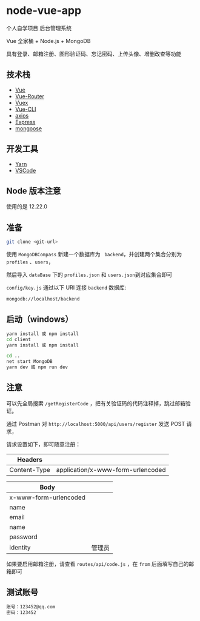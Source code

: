 # node-vue-app

个人自学项目 后台管理系统 

Vue 全家桶 + Node.js + MongoDB

具有登录、邮箱注册、图形验证码、忘记密码、上传头像、增删改查等功能

## 技术栈

* [Vue](https://github.com/vuejs/vue)
* [Vue-Router](https://github.com/vuejs/vue-router)
* [Vuex](https://github.com/vuejs/vuex)
* [Vue-CLI](https://github.com/vuejs/vue-cli)
* [axios](https://github.com/axios/axios)
* [Express](https://github.com/expressjs/expressjs.com)
* [mongoose](https://github.com/Automattic/mongoose)

## 开发工具

* [Yarn](https://yarnpkg.com/lang/en/docs/install/)
* [VSCode](https://code.visualstudio.com/)

## Node 版本注意

使用的是 12.22.0

## 准备

```bash
git clone <git-url>
```

使用 `MongoDBCompass` 新建一个数据库为 ` backend`，并创建两个集合分别为 `profiles` 、`users`，

然后导入 `dataBase` 下的 `profiles.json` 和 `users.json`到对应集合即可

`config/key.js` 通过以下 URI 连接 `backend` 数据库: 

```bash
mongodb://localhost/backend
```

## 启动（windows）

```bash
yarn install 或 npm install
cd client
yarn install 或 npm install
```

```bash
cd ..
net start MongoDB
yarn dev 或 npm run dev
```

## 注意

可以先全局搜索 `/getRegisterCode` ，把有关验证码的代码注释掉，跳过邮箱验证。

通过 Postman 对 `http://localhost:5000/api/users/register` 发送 POST 请求，

请求设置如下，即可随意注册：

| Headers |  |  
| --- | --- | 
| Content-Type | application/x-www-form-urlencoded | 

| Body | | 
| --- | --- |
| x-www-form-urlencoded | |
| name |  |
| email |  | 
| name |  | 
| password |  | 
| identity | 管理员 |

如果要启用邮箱注册，请查看 `routes/api/code.js` ，在 `from` 后面填写自己的邮箱即可

## 测试账号
```bash
账号：123452@qq.com
密码：123452
```

